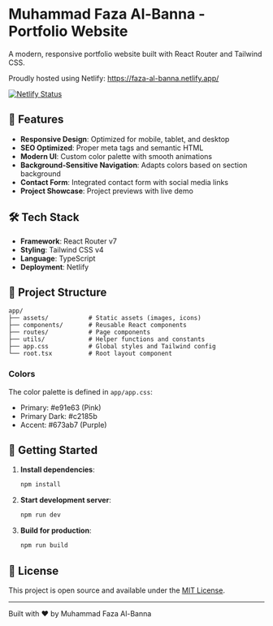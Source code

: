 # Muhammad Faza Al-Banna - Portfolio Website

A modern, responsive portfolio website built with React Router and Tailwind CSS.

Proudly hosted using Netlify: https://faza-al-banna.netlify.app/

[![Netlify Status](https://api.netlify.com/api/v1/badges/6b8d8763-2ac6-4da0-91e7-af635bc6c708/deploy-status)](https://app.netlify.com/projects/faza-al-banna/deploys)

## 🚀 Features

- **Responsive Design**: Optimized for mobile, tablet, and desktop
- **SEO Optimized**: Proper meta tags and semantic HTML
- **Modern UI**: Custom color palette with smooth animations
- **Background-Sensitive Navigation**: Adapts colors based on section background
- **Contact Form**: Integrated contact form with social media links
- **Project Showcase**: Project previews with live demo

## 🛠️ Tech Stack

- **Framework**: React Router v7
- **Styling**: Tailwind CSS v4
- **Language**: TypeScript
- **Deployment**: Netlify

## 📁 Project Structure

```
app/
├── assets/           # Static assets (images, icons)
├── components/       # Reusable React components
├── routes/           # Page components
├── utils/            # Helper functions and constants
├── app.css           # Global styles and Tailwind config
└── root.tsx          # Root layout component
```

### Colors
The color palette is defined in `app/app.css`:
- Primary: #e91e63 (Pink)
- Primary Dark: #c2185b
- Accent: #673ab7 (Purple)

## 🚀 Getting Started

1. **Install dependencies**:
   ```bash
   npm install
   ```

2. **Start development server**:
   ```bash
   npm run dev
   ```

3. **Build for production**:
   ```bash
   npm run build
   ```

## 📄 License

This project is open source and available under the [MIT License](LICENSE).

---

Built with ❤️ by Muhammad Faza Al-Banna